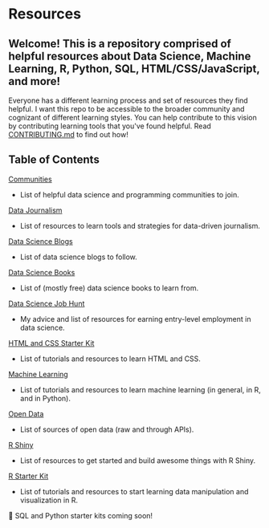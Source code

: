 # Resources

## Welcome! This is a repository comprised of helpful resources about Data Science, Machine Learning, R, Python, SQL, HTML/CSS/JavaScript, and more!

Everyone has a different learning process and set of resources they find helpful. I want this repo to be accessible to the broader community and cognizant of different learning styles. You can help contribute to this vision by contributing learning tools that you've found helpful. Read [CONTRIBUTING.md](https://github.com/acolum/resources/blob/master/CONTRIBUTING.md) to find out how!

## Table of Contents

[Communities](https://github.com/acolum/resources/blob/master/community.md)
* List of helpful data science and programming communities to join.

[Data Journalism](https://github.com/acolum/resources/blob/master/data-journalism.md)
* List of resources to learn tools and strategies for data-driven journalism.

[Data Science Blogs](https://github.com/acolum/resources/blob/master/data-science-blogs.md)
* List of data science blogs to follow.

[Data Science Books](https://github.com/acolum/resources/blob/master/data-science-books.md)
* List of (mostly free) data science books to learn from.

[Data Science Job Hunt](https://github.com/acolum/resources/blob/master/data-science-job-hunt.md)
* My advice and list of resources for earning entry-level employment in data science.

[HTML and CSS Starter Kit](https://github.com/acolum/resources/blob/master/html-css-starter-kit.md)
* List of tutorials and resources to learn HTML and CSS.

[Machine Learning](https://github.com/acolum/resources/blob/master/machine-learning.md)
* List of tutorials and resources to learn machine learning (in general, in R, and in Python).

[Open Data](https://github.com/acolum/resources/blob/master/open-data.md)
* List of sources of open data (raw and through APIs).

[R Shiny](https://github.com/acolum/resources/blob/master/r-shiny.md)
* List of resources to get started and build awesome things with R Shiny.

[R Starter Kit](https://github.com/acolum/resources/blob/master/r-starter-kit.md)
* List of tutorials and resources to start learning data manipulation and visualization in R.

:construction: SQL and Python starter kits coming soon!
